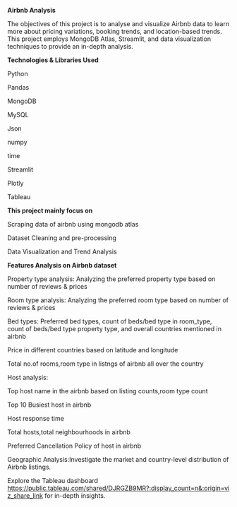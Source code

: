 **Airbnb Analysis**

The objectives of this project is to analyse and visualize Airbnb data to learn more about pricing variations, booking trends, and location-based trends. This project employs MongoDB Atlas, Streamlit, and data visualization techniques to provide an in-depth analysis.



**Technologies & Libraries Used**

Python

Pandas

MongoDB

MySQL

Json

numpy

time

Streamlit

Plotly

Tableau

**This project mainly focus on**

Scraping data of airbnb using mongodb atlas

Dataset Cleaning and pre-processing

Data Visualization and Trend Analysis


**Features Analysis on Airbnb dataset**

Property type analysis: Analyzing the preferred property type based on number of reviews & prices

Room type analysis: Analyzing the preferred room type based on number of reviews & prices

Bed types: Preferred bed types, count of beds/bed type in room_type, count of beds/bed type property type, and overall countries mentioned in airbnb

Price in different countries based on latitude and longitude 

Total no.of rooms,room type in listngs of airbnb all over the country

Host analysis:

Top host name in the airbnb based on listing counts,room type count

Top 10 Busiest host in airbnb 

Host response time 

Total hosts,total neighbourhoods in airbnb
              
Preferred Cancellation Policy of host in airbnb

Geographic Analysis:Investigate the market and country-level distribution of Airbnb listings.

Explore the Tableau dashboard https://public.tableau.com/shared/DJRGZB9MR?:display_count=n&:origin=viz_share_link for in-depth insights.







